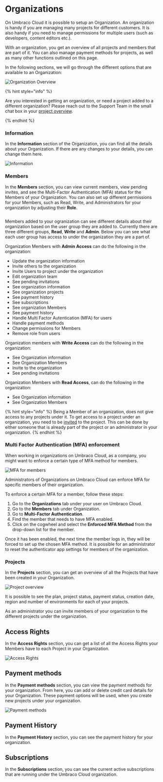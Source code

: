# Organizations

On Umbraco Cloud it is possible to setup an Organization. An organization is handy if you are managing many projects for different customers. It is also handy if you need to manage permissions for multiple users (such as developers, content editors etc.). 

With an organization, you get an overview of all projects and members that are part of it. You can also manage payment methods for projects, as well as many other functions outlined on this page.

In the following sections, we will go through the different options that are available to an Organization:

![Organization Overview](images/Cloud-org-overview.png)

{% hint style="info" %}

Are you interested in getting an organization, or need a project added to a different organization? Please reach out to the Support Team in the small chat box in your [project overview](https://www.s1.umbraco.io/projects).

{% endhint %}


### Information

In the **Information** section of the Organization, you can find all the details about your Organization. If there are any changes to your details, you can change them here.

![Information](images/Information-v10.png)

### Members

In the **Members** section, you can view current members, view pending invites, and see the Multi-Factor Authentication (MFA) status for the Members of your Organization. You can also set up different permissions for your Members, such as Read, Write, and Administrators for your organization by adjusting their **Role**.

<figure><img src="../../../.gitbook/assets/members.png" alt=""><figcaption></figcaption></figure>

Members added to your ogranization can see different details about their organization based on the user group they are added to. Currently there are three different groups, **Read**, **Write** and **Admin**.
Below you can see what each user group has access to under the organization they are a part of.

Organization Members with **Admin Access** can do the following in the organization:

* Update the organization information
* Invite others to the organization
* Invite Users to project under the organization
* Edit organization team
* See pending invitations
* See organization information
* See organization projects
* See payment history
* See subscriptions
* See organization Members
* See payment history
* Handle Multi Factor Autentication (MFA) for users
* Handle payment methods
* Change permissions for Members
* Remove role from users


Organization members with **Write Access** can do the following in the organization:

* See Organization information
* See Organization Members
* Invite to the organization
* See pending invitations

Organization Members with **Read Access**, can do the following in the organization:

* See Organization information
* See Organization Members

{% hint style="info" %}
Being a Member of an organization, does not give access to any projects under it. To get access to a project under an organization, you need to be [invited](/umbraco-cloud/set-up/users-on-cloud.md) to the project. This can be done by either someone that is already part of the project or an administrator in your organization.
{% endhint %}

### Multi Factor Authentication (MFA) enforcement

When working in organizations on Umbraco Cloud, as a company, you might want to enforce a certain type of MFA method for members.

![MFA for members](images/mfa-page.png)

Administrators of Organizations on Umbraco Cloud can enforce MFA for specific members of their organization.

To enforce a certain MFA for a member, follow these steps:

1. Go to the **Organizations** tab under your user on Umbraco Cloud.
2. Go to the **Members** tab under Organization.
3. Go to **Multi-Factor Authentication**.
4. Find the member that needs to have MFA enabled.
5. Click on the cogwheel and select the **Enforced MFA Method** from the drop-down list for the member.

Once it has been enabled, the next time the member logs in, they will be forced to set up the chosen MFA method.
It is possible for an administrator to reset the authenticator app settings for members of the organization.

### Projects

In the **Projects** section, you can get an overview of all the Projects that have been created in your Organization.

![Project overview](images/org-projects.png)

It is possible to see the plan, project status, payment status, creation date, region and number of environments for each of your projects.

As an administrator you can invite members of your organization to the different projects under the organization.

## Access Rights

In the **Access Rights** section, you can get a list of all the Access Rights your Members have to each Project in your Organization.

![Access Rights](images/Access_rights-v10.png)

## Payment methods

In the **Payment methods** section, you can view the payment methods for your organization. From here, you can add or delete credit card details for your Organization. These payment options will be used, when you create new projects under your organization.

![Payment methods](images/payment-methods-v10.png)

## Payment History

In the **Payment History** section, you can see the payment history for your organization.

## Subscriptions

In the **Subscriptions** section, you can see the current active subscriptions that are running under the Umbraco Cloud organization.
